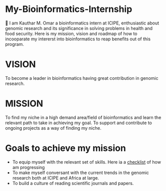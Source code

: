 # My-Bioinformatics-Internship
:wave: I am Kauthar M. Omar a bioinformatics intern at ICIPE, enthusiastic about genomic research and its significance in solving problems in health and food security.
Here is my mission, vision and roadmap of how to incooparate my intererst into bioinformatics to reap benefits out of this program.

# VISION

To become a leader in bioinformatics having great contribution in genomic research.

# MISSION

To find my niche in a high demand area/field of bioinformatics and learn the relevant path to take in achieving my goal.
To support and contribute to ongoing projects as a way of finding my niche.

# Goals to achieve my mission
* To equip myself with the relevant set of skills. Here ia a [checklist](https://github.com/Kauthar-Omar/My-Bioinformatics-Internship/issues/1) of how am progressing
* To make myself conversant with the current trends in the genomic research both at ICIPE and Africa at large.
* To build a culture of reading scientific journals and papers.





